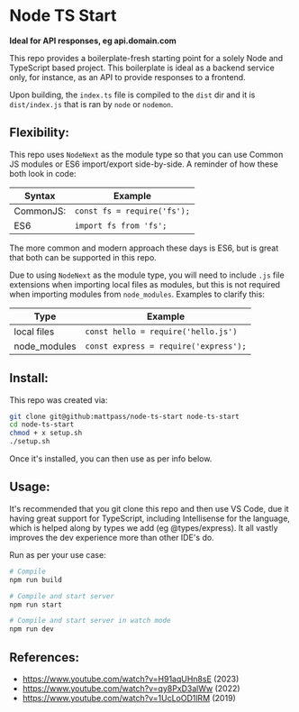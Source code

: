 # Node TS Start

**Ideal for API responses, eg api.domain.com**

This repo provides a boilerplate-fresh starting point for a solely Node and TypeScript based project. This boilerplate is ideal as a backend service only, for instance, as an API to provide responses to a frontend.

Upon building, the `index.ts` file is compiled to the `dist` dir and it is `dist/index.js` that is ran by `node` or `nodemon`. 

## Flexibility:

This repo uses `NodeNext` as the module type so that you can use Common JS modules or ES6 import/export side-by-side. A reminder of how these both look in code:

| Syntax      | Example                     |
| ----------- | --------------------------- |
| CommonJS:   | `const fs = require('fs');` |
| ES6         | `import fs from 'fs';`      |

The more common and modern approach these days is ES6, but is great that both can be supported in this repo.

Due to using `NodeNext` as the module type, you will need to include `.js` file extensions when importing local files as modules, but this is not required when importing modules from `node_modules`. Examples to clarify this:

| Type         | Example                               |
| ------------ | ------------------------------------- |
| local files  | `const hello = require('hello.js')`   |
| node_modules | `const express = require('express');` |

## Install:

This repo was created via:

```bash
git clone git@github:mattpass/node-ts-start node-ts-start
cd node-ts-start
chmod + x setup.sh
./setup.sh
```

Once it's installed, you can then use as per info below.

## Usage:

It's recommended that you git clone this repo and then use VS Code, due it having great support for TypeScript, including Intellisense for the language, which is helped along by types we add (eg @types/express). It all vastly improves the dev experience more than other IDE's do.

Run as per your use case:

```bash
# Compile
npm run build      

# Compile and start server
npm run start

# Compile and start server in watch mode
npm run dev
```

## References:

- https://www.youtube.com/watch?v=H91aqUHn8sE (2023)
- https://www.youtube.com/watch?v=qy8PxD3alWw (2022)
- https://www.youtube.com/watch?v=1UcLoOD1lRM (2019)
